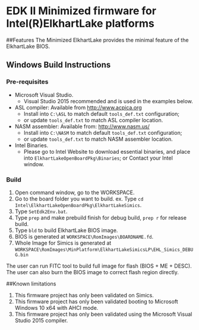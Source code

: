 # **EDK II Minimized firmware for Intel(R)ElkhartLake platforms**

##Features
The Minimized ElkhartLake provides the minimal feature of the ElkhartLake BIOS.

## **Windows Build Instructions**

### Pre-requisites

* Microsoft Visual Studio.
  - Visual Studio 2015 recommended and is used in the examples below.
* ASL compiler: Available from http://www.acpica.org
  - Install into `C:\ASL` to match default `tools_def.txt` configuration;
  - or update `tools_def.txt` to match ASL compiler location.
* NASM assembler:  Available from: http://www.nasm.us/
  - Install into `C:\NASM` to match default `tools_def.txt` configuration;
  - or update `tools_def.txt` to match NASM assembler location.
* Intel Binaries.
  - Please go to Intel Website to download essential binaries, and place into `ElkhartLakeOpenBoardPkg\Binaries`; or
    Contact your Intel window.

### Build
1. Open command window, go to the WORKSPACE.
2. Go to the board folder you want to build. ex. Type `cd Intel\ElkhartLakeOpenBoardPkg\ElkhartLakeSimics`.
3. Type `SetEdk2Env.bat`.
4. Type `prep` and make prebuild finish for debug build, `prep r` for release build.
5. Type `bld` to build ElkhartLake BIOS image.
6. BIOS is generated at `WORKSPACE\RomImages\BOARDNAME.fd`.
7. Whole Image for Simics is generated at `WORKSPACE\RomImages\MinPlatform\ElkhartLakeSimicsLP\EHL_Simics_DEBUG.bin`

The user can run FITC tool to build full image for flash (BIOS + ME + DESC). The user can also burn the BIOS image to correct flash region directly.

##Known limitations
1. This firmware project has only been validated on Simics.
2. This firmware project has only been validated booting to Microsoft Windows 10 x64 with AHCI mode.
3. This firmware project has only been validated using the Microsoft Visual Studio 2015 compiler.

